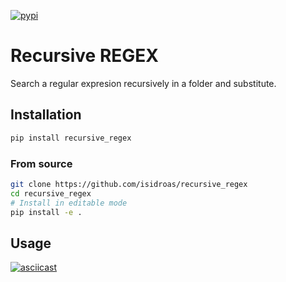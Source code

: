 [![pypi](https://pypip.in/v/recursive_regex/badge.svg)](https://pypi.python.org/pypi/recursive_regex/)

# Recursive REGEX

Search a regular expresion recursively in a folder and substitute.

## Installation
```bash
pip install recursive_regex
```

### From source
```bash
git clone https://github.com/isidroas/recursive_regex
cd recursive_regex
# Install in editable mode
pip install -e .
```

## Usage
[![asciicast](https://asciinema.org/a/ZIZgLqzLaUqH13oP2VeJ7WgMf.svg)](https://asciinema.org/a/ZIZgLqzLaUqH13oP2VeJ7WgMf)
